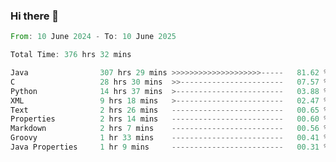 ### Hi there 👋

<!--
**luoxuanzao/luoxuanzao** is a ✨ _special_ ✨ repository because its `README.md` (this file) appears on your GitHub profile.

Here are some ideas to get you started:

- 🔭 I’m currently working on ...
- 🌱 I’m currently learning ...
- 👯 I’m looking to collaborate on ...
- 🤔 I’m looking for help with ...
- 💬 Ask me about ...
- 📫 How to reach me: ...
- 😄 Pronouns: ...
- ⚡ Fun fact: ...
-->

<!--START_SECTION:waka-->

```rust
From: 10 June 2024 - To: 10 June 2025

Total Time: 376 hrs 32 mins

Java                307 hrs 29 mins >>>>>>>>>>>>>>>>>>>>-----   81.62 %
C                   28 hrs 30 mins  >>-----------------------   07.57 %
Python              14 hrs 37 mins  >------------------------   03.88 %
XML                 9 hrs 18 mins   >------------------------   02.47 %
Text                2 hrs 26 mins   -------------------------   00.65 %
Properties          2 hrs 14 mins   -------------------------   00.60 %
Markdown            2 hrs 7 mins    -------------------------   00.56 %
Groovy              1 hr 33 mins    -------------------------   00.41 %
Java Properties     1 hr 9 mins     -------------------------   00.31 %
```

<!--END_SECTION:waka-->